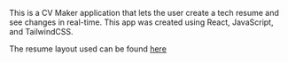 This is a CV Maker application that lets the user create a tech resume and see changes in real-time. This app was created using React, JavaScript, and TailwindCSS.

The resume layout used can be found [here](https://www.overleaf.com/latex/templates/jakes-resume/syzfjbzwjncs)